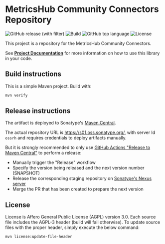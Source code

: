 # MetricsHub Community Connectors Repository
![GitHub release (with filter)](https://img.shields.io/github/v/release/sentrysoftware/metricshub-community-connectors)
![Build](https://img.shields.io/github/actions/workflow/status/sentrysoftware/metricshub-community-connectors/deploy.yml)
![GitHub top language](https://img.shields.io/github/languages/top/sentrysoftware/metricshub-community-connectors)
![License](https://img.shields.io/github/license/sentrysoftware/metricshub-community-connectors)

This project is a repository for the MetricsHub Community Connectors.

See **[Project Documentation](https://github.com/sentrysoftware/metricshub-community-connectors)** for more information on how to use this library in your code.

## Build instructions

This is a simple Maven project. Build with:

```bash
mvn verify
```

## Release instructions

The artifact is deployed to Sonatype's [Maven Central](https://central.sonatype.com/).

The actual repository URL is https://s01.oss.sonatype.org/, with server Id `ossrh` and requires credentials to deploy
artifacts manually.

But it is strongly recommended to only use [GitHub Actions "Release to Maven Central"](actions/workflows/release.yml) to perform a release:

* Manually trigger the "Release" workflow
* Specify the version being released and the next version number (SNAPSHOT)
* Release the corresponding staging repository on [Sonatype's Nexus server](https://s01.oss.sonatype.org/)
* Merge the PR that has been created to prepare the next version

## License

License is Affero General Public License (AGPL) version 3.0. Each source file includes the AGPL-3 header (build will fail otherwise).
To update source files with the proper header, simply execute the below command:

```bash
mvn license:update-file-header
```
